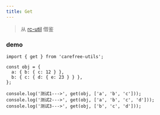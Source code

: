 ```yaml
---
title: Get
---
```


> 从 [rc-util](http://github.com/react-component/util) 借鉴

### demo

```tsx
import { get } from 'carefree-utils';

const obj = {
  a: { b: { c: 12 } },
  b: { c: { d: { e: 23 } } },
};

console.log('测试1--->', get(obj, ['a', 'b', 'c']));
console.log('测试2--->', get(obj, ['a', 'b', 'c', 'd']));
console.log('测试3--->', get(obj, ['b', 'c', 'd']));
```
